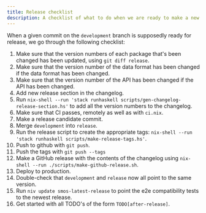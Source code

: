 ```yaml
---
title: Release checklist
description: A checklist of what to do when we are ready to make a new release
---
```


When a given commit on the `development` branch is supposedly ready for release, we go through the following checklist:

1. Make sure that the version numbers of each package that's been changed has been updated, using `git diff release`.
1. Make sure that the version number of the data format has been changed if the data format has been changed.
1. Make sure that the version number of the API has been changed if the API has been changed.
1. Add new release section in the changelog.
1. Run `nix-shell --run 'stack runhaskell scripts/gen-changelog-release-section.hs'` to add all the version numbers to the changelog.
1. Make sure that CI passes, remotely as well as with `ci.nix`.
1. Make a release candidate commit.
1. Merge `development` into `release`.
1. Run the release script to create the appropriate tags: `nix-shell --run 'stack runhaskell scripts/make-release-tags.hs'`.
1. Push to github with `git push`.
1. Push the tags with `git push --tags`
1. Make a GitHub release with the contents of the changelog using `nix-shell --run ./scripts/make-github-release.sh`.
1. Deploy to production.
1. Double-check that `development` and `release` now all point to the same version.
1. Run `niv update smos-latest-release` to point the e2e compatibility tests to the newest release.
1. Get started with all TODO's of the form `TODO[after-release]`.
